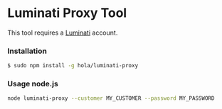 # Luminati Proxy Tool

This tool requires a [Luminati] account.

### Installation
```sh
$ sudo npm install -g hola/luminati-proxy
```

### Usage node.js
```sh
node luminati-proxy --customer MY_CUSTOMER --password MY_PASSWORD
```

[Luminati]: <https://luminati.io/>
